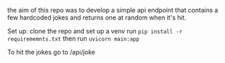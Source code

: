 the aim of this repo was to develop a simple api endpoint that contains a few hardcoded jokes and returns one at random when it's hit.

Set up:
  clone the repo and set up a venv
  run ```pip install -r requirememnts.txt```
  then run ```uvicorn main:app```

To hit the jokes go to /api/joke

